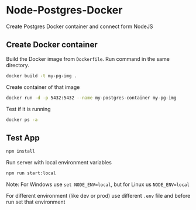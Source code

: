 # Node-Postgres-Docker
Create Postgres Docker container and connect form NodeJS

## Create Docker container

Build the Docker image from `Dockerfile`. Run command in the same directory.

```sh
docker build -t my-pg-img .
```

Create container of that image
```sh
docker run -d -p 5432:5432 --name my-postgres-container my-pg-img
```

Test if it is running
```sh
docker ps -a
```

## Test App

```sh
npm install
```

Run server with local environment variables 
```sh
npm run start:local
```
Note: For Windows use `set NODE_ENV=local`, but for Linux us `NODE_ENV=local`

For different environment (like dev or prod) use different `.env` file and before run set that environment
